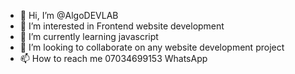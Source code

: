 - 👋 Hi, I’m @AlgoDEVLAB
- 👀 I’m interested in Frontend website development 
- 🌱 I’m currently learning javascript 
- 💞️ I’m looking to collaborate on any website development project 
- 📫 How to reach me 07034699153 WhatsApp 

<!---
AlgoDEVLAB/AlgoDEVLAB is a ✨ special ✨ repository because its `README.md` (this file) appears on your GitHub profile.
You can click the Preview link to take a look at your changes.
--->
